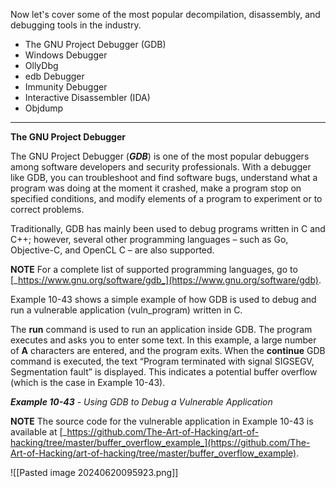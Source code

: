 Now let's cover some of the most popular decompilation, disassembly, and debugging tools in the industry.

- The GNU Project Debugger (GDB)
- Windows Debugger
- OllyDbg
- edb Debugger
- Immunity Debugger
- Interactive Disassembler (IDA)
- Objdump

---

**The GNU Project Debugger**

The GNU Project Debugger (**_GDB_**) is one of the most popular debuggers among software developers and security professionals. With a debugger like GDB, you can troubleshoot and find software bugs, understand what a program was doing at the moment it crashed, make a program stop on specified conditions, and modify elements of a program to experiment or to correct problems.

Traditionally, GDB has mainly been used to debug programs written in C and C++; however, several other programming languages – such as Go, Objective-C, and OpenCL C – are also supported.

**NOTE** For a complete list of supported programming languages, go to [_https://www.gnu.org/software/gdb_](https://www.gnu.org/software/gdb).

Example 10-43 shows a simple example of how GDB is used to debug and run a vulnerable application (vuln_program) written in C.

The **run** command is used to run an application inside GDB. The program executes and asks you to enter some text. In this example, a large number of **A** characters are entered, and the program exits. When the **continue** GDB command is executed, the text “Program terminated with signal SIGSEGV, Segmentation fault” is displayed. This indicates a potential buffer overflow (which is the case in Example 10-43).

**_Example 10-43_** _-_ _Using GDB to Debug a Vulnerable Application_

**NOTE** The source code for the vulnerable application in Example 10-43 is available at [_https://github.com/The-Art-of-Hacking/art-of-hacking/tree/master/buffer_overflow_example_](https://github.com/The-Art-of-Hacking/art-of-hacking/tree/master/buffer_overflow_example).

![[Pasted image 20240620095923.png]]

